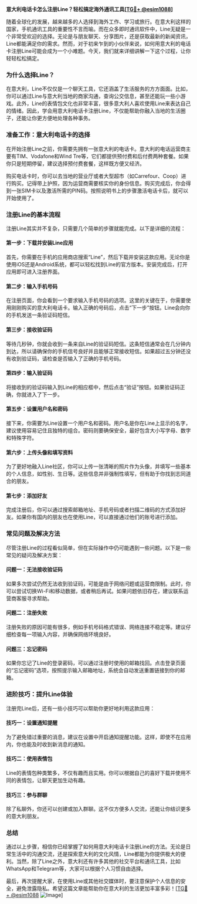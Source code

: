 **意大利电话卡怎么注册Line？轻松搞定海外通讯工具[[TG💪+ @esim1088](https://t.me/s/esim1088)]**

随着全球化的发展，越来越多的人选择到海外工作、学习或旅行。在意大利这样的国家，手机通讯工具的重要性不言而喻。而在众多即时通讯软件中，Line无疑是一个非常受欢迎的选择。无论是与朋友聊天、分享图片，还是获取最新的新闻资讯，Line都能满足你的需求。然而，对于初来乍到的小伙伴来说，如何用意大利的电话卡注册Line可能会成为一个小难题。今天，我们就来详细讲解一下这个过程，让你轻轻松松搞定。

### **为什么选择Line？**

在意大利，Line不仅仅是一个聊天工具，它还涵盖了生活服务的方方面面。比如，你可以通过Line与意大利当地的商家沟通，查询公交信息，甚至还能玩一些小游戏。此外，Line的表情包文化也非常丰富，很多意大利人喜欢使用Line来表达自己的情绪。因此，学会用意大利电话卡注册Line，不仅能帮助你融入当地的生活圈子，还能让你更方便地处理各种事务。

### **准备工作：意大利电话卡的选择**

在开始注册Line之前，你需要先拥有一张意大利的电话卡。意大利的电话运营商主要有TIM、Vodafone和Wind Tre等，它们都提供预付费和后付费两种套餐。如果你只是短期停留，建议选择预付费套餐，这样既方便又经济。

购买电话卡时，你可以去当地的营业厅或者大型超市（如Carrefour、Coop）进行购买。记得带上护照，因为运营商需要核实你的身份信息。购买完成后，你会得到一张SIM卡以及激活所需的PIN码。按照说明书上的步骤激活电话卡后，就可以开始使用了。

### **注册Line的基本流程**

注册Line其实并不复杂，只需要几个简单的步骤就能完成。以下是详细的流程：

#### **第一步：下载并安装Line应用**
首先，你需要在手机的应用商店搜索“Line”，然后下载并安装这款应用。无论你是使用iOS还是Android系统，都可以轻松找到Line的官方版本。安装完成后，打开应用即可进入注册界面。

#### **第二步：输入手机号码**
在注册页面，你会看到一个要求输入手机号码的选项。这里的关键在于，你需要使用刚刚购买的意大利电话卡。输入正确的号码后，点击“下一步”按钮。Line会向你的手机发送一条验证码短信。

#### **第三步：接收验证码**
等待几秒钟，你就会收到一条来自Line的验证码短信。这条短信通常会在几分钟内到达，所以请确保你的手机信号良好并且能够正常接收短信。如果超过五分钟还没有收到验证码，请检查是否输入了正确的手机号码。

#### **第四步：输入验证码**
将接收到的验证码输入到Line的相应框中，然后点击“验证”按钮。如果验证码正确，你就进入了下一步。

#### **第五步：设置用户名和密码**
接下来，你需要为Line设置一个用户名和密码。用户名是你在Line上显示的名字，建议使用容易记住且独特的组合。密码则要确保安全，最好包含大小写字母、数字和特殊字符。

#### **第六步：上传头像和填写资料**
为了更好地融入Line社区，你可以上传一张清晰的照片作为头像，并填写一些基本的个人信息，如性别、生日等。这些信息并非强制性填写，但有助于你找到志同道合的朋友。

#### **第七步：添加好友**
完成注册后，你可以通过搜索邮箱地址、手机号码或者扫描二维码的方式添加好友。如果你有国内的朋友也在使用Line，可以直接通过他们的账号进行添加。

### **常见问题及解决方法**

尽管注册Line的过程看似简单，但在实际操作中仍可能遇到一些问题。以下是一些常见的疑问及解决方案：

#### **问题一：无法接收验证码**
如果多次尝试仍然无法收到验证码，可能是由于网络问题或运营商限制。此时，你可以尝试切换Wi-Fi和移动数据，或者稍后再试。如果问题依旧存在，建议联系运营商客服寻求帮助。

#### **问题二：注册失败**
注册失败的原因可能有很多，例如手机号码格式错误、网络连接不稳定等。建议仔细检查每一项输入内容，并确保网络环境良好。

#### **问题三：忘记密码**
如果你忘记了Line的登录密码，可以通过注册时使用的邮箱找回。点击登录页面的“忘记密码”选项，按照提示输入邮箱地址，系统会自动发送重置链接到你的邮箱。

### **进阶技巧：提升Line体验**

注册完Line后，还有一些小技巧可以帮助你更好地利用这款应用：

#### **技巧一：设置通知提醒**
为了避免错过重要的消息，建议在设置中开启通知提醒功能。这样，即使不在应用内，你也能及时收到新消息的通知。

#### **技巧二：使用表情包**
Line的表情包种类繁多，不仅有趣而且实用。你可以根据自己的喜好下载并使用不同的表情包，让聊天更加生动有趣。

#### **技巧三：参与群聊**
除了私聊外，你还可以创建或加入群聊。这不仅方便多人交流，还能让你结识更多的意大利朋友。

### **总结**

通过以上步骤，相信你已经掌握了如何用意大利电话卡注册Line的方法。无论是日常生活中的沟通交流，还是探索意大利的文化风情，Line都能为你提供极大的便利。当然，除了Line之外，意大利还有许多其他的社交平台和通讯工具，比如WhatsApp和Telegram等，大家可以根据个人习惯自由选择。

最后，再次提醒大家，在使用Line或其他社交媒体时，要注意保护个人信息的安全，避免泄露隐私。希望这篇文章能帮助你在意大利的生活更加丰富多彩！[[TG💪+ @esim1088](https://t.me/s/esim1088) ![Image](https://i.postimg.cc/4NQfJmqS/Snipaste-2025-05-13-00-14-12.png)]